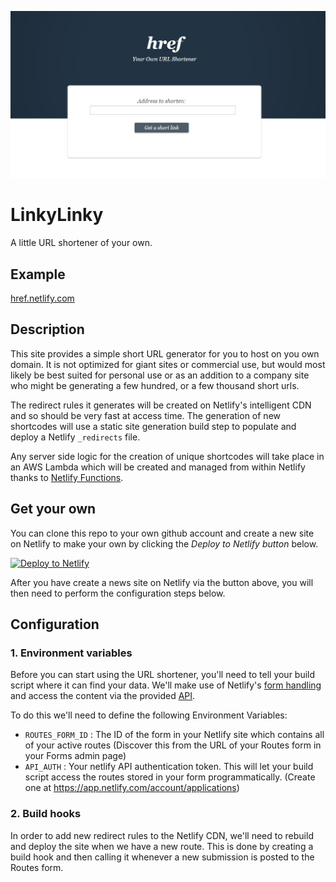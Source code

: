 ![Href screengrab](screenshot.jpeg)


# LinkyLinky

A little URL shortener of your own.


## Example

[href.netlify.com](https://href.netlify.com)


## Description

This site provides a simple short URL generator for you to host on you own domain. It is not optimized for giant sites or commercial use, but would most likely be best suited for personal use or as an addition to a company site who might be generating a few hundred, or a few thousand short urls.

The redirect rules it generates will be created on Netlify's intelligent CDN and so should be very fast at access time. The generation of new shortcodes will use a static site generation build step to populate and deploy a Netlify `_redirects` file.

Any server side logic for the creation of unique shortcodes will take place in an AWS Lambda which will be created and managed from within Netlify thanks to [Netlify Functions](https://functions-beta--www.netlify.com/docs/lambda-functions/).


## Get your own

You can clone this repo to your own github account and create a new site on Netlify to make your own by clicking the _Deploy to Netlify button_ below.

[![Deploy to Netlify](https://www.netlify.com/img/deploy/button.svg)](https://app.netlify.com/start/deploy?repository=https://github.com/mehmetserdar/linkylinky)

After you have create a news site on Netlify via the button above, you will then need to perform the configuration steps below.

## Configuration

### 1. Environment variables

Before you can start using the URL shortener, you'll need to tell your build script where it can find your data. We'll make use of Netlify's [form handling](https://www.netlify.com/docs/form-handling/) and access the content via the provided [API](https://www.netlify.com/docs/api/#forms).

To do this we'll need to define the following Environment Variables:

- `ROUTES_FORM_ID` : The ID of the form in your Netlify site which contains all of your active routes (Discover this from the URL of your Routes form in your Forms admin page)
- `API_AUTH` : Your netlify API authentication token. This will let your build script access the routes stored in your form programmatically. (Create one at https://app.netlify.com/account/applications)


### 2. Build hooks

In order to add new redirect rules to the Netlify CDN, we'll need to rebuild and deploy the site when we have a new route. This is done by creating a build hook and then calling it whenever a new submission is posted to the Routes form.
